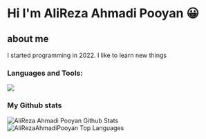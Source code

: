 # Hi I'm AliReza Ahmadi Pooyan 😀

## about me

<p>
 I started programming in 2022. I like to learn new things
 </p>
 
### Languages and Tools:

<p align="left">
<a href="https://developer.android.com/studio" target="_blank"> <img src="https://img.icons8.com/color/48/000000/android-studio--v3.png">
  </a></p>
 
 ### My Github stats
 
<img alt="AliReza Ahmadi Pooyan Github Stats" src="https://github-readme-stats.vercel.app/api?username=AliRezaAhmadiPooyan&show_icons=true&count_private=true&theme=react&hide_border=true&bg_color=0D1117" />
 <img alt="AliRezaAhmadiPooyan Top Languages" src="https://github-readme-stats.vercel.app/api/top-langs/?username=AliRezaAhmadiPooyan&langs_count=100&count_private=true&layout=demo&theme=react&hide_border=true&bg_color=0D1117" />

